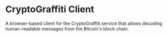# CryptoGraffiti Client
A browser-based client for the CryptoGraffiti service that allows decoding human-readable messages from the Bitcoin's block chain.
